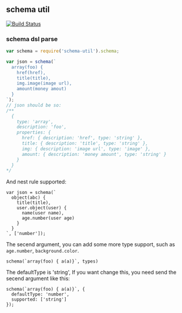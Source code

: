 ## schema util

[![Build Status](https://travis-ci.org/shepherdwind/schema-util.svg?branch=master)](https://travis-ci.org/shepherdwind/schema-util)

### schema dsl parse

```js
var schema = require('schema-util').schema;

var json = schema(`
  array(foo) {
    href(href),
    title(title),
    img.image(image url),
    amount(money amout)
  }
`);
// json should be so:
/**
  {
    type: 'array',
    description: 'foo',
    properties: {
      href: { description: 'href', type: 'string' },
      title: { description: 'title', type: 'string' },
      img: { description: 'image url', type: 'image' },
      amount: { description: 'money amount', type: 'string' }
    }
  }
*/
```

And nest rule supported:

```
var json = schema(`
  object(abc) {
    title(title),
    user.object(user) {
      name(user name),
      age.number(user age)
    }
  }
`, ['number']);
```

The secend argument, you can add some more type support, such as
`age.number`, `background.color`.

```
schema(`array(foo) { a(a)}`, types)
```

The defaultType is 'string', If you want change this, you need send
the secend argument like this:

```
schema(`array(foo) { a(a)}`, {
  defaultType: 'number',
  supported: ['string']
});
```
